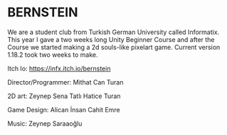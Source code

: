 # BERNSTEIN

We are a student club from Turkish German University called Informatix. This year I gave a two weeks long Unity Beginner Course and after the Course we started making a 2d souls-like pixelart game. Current version 1.18.2 took two weeks to make.

Itch Io: https://infx.itch.io/bernstein

Director/Programmer:
Mithat Can Turan

2D art:
Zeynep Sena Tatlı
Hatice Turan

Game Design:
Alican İnsan
Cahit Emre 

Music:
Zeynep Saraaoğlu
